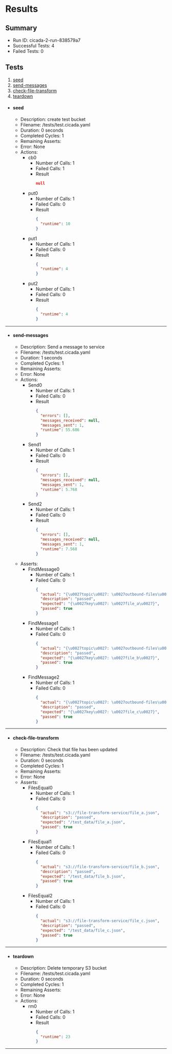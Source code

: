 # Results

## Summary

* Run ID: cicada-2-run-838579a7
* Successful Tests: 4
* Failed Tests: 0

## Tests
1. [seed](#seed)
2. [send-messages](#send-messages)
3. [check-file-transform](#check-file-transform)
4. [teardown](#teardown)
* #### seed
    - Description: create test bucket
    - Filename: /tests/test.cicada.yaml
    - Duration: 0 seconds
    - Completed Cycles: 1
    - Remaining Asserts: 
    - Error: None
    - Actions:
        * cb0
            - Number of Calls: 1
            - Failed Calls: 1
            - Result
                ```json
                null
                ```
        * put0
            - Number of Calls: 1
            - Failed Calls: 0
            - Result
                ```json
                {
                  "runtime": 10
                }
                ```
        * put1
            - Number of Calls: 1
            - Failed Calls: 0
            - Result
                ```json
                {
                  "runtime": 4
                }
                ```
        * put2
            - Number of Calls: 1
            - Failed Calls: 0
            - Result
                ```json
                {
                  "runtime": 4
                }
                ```
---

* #### send-messages
    - Description: Send a message to service
    - Filename: /tests/test.cicada.yaml
    - Duration: 1 seconds
    - Completed Cycles: 1
    - Remaining Asserts: 
    - Error: None
    - Actions:
        * Send0
            - Number of Calls: 1
            - Failed Calls: 0
            - Result
                ```json
                {
                  "errors": [],
                  "messages_received": null,
                  "messages_sent": 1,
                  "runtime": 55.686
                }
                ```
        * Send1
            - Number of Calls: 1
            - Failed Calls: 0
            - Result
                ```json
                {
                  "errors": [],
                  "messages_received": null,
                  "messages_sent": 1,
                  "runtime": 5.768
                }
                ```
        * Send2
            - Number of Calls: 1
            - Failed Calls: 0
            - Result
                ```json
                {
                  "errors": [],
                  "messages_received": null,
                  "messages_sent": 1,
                  "runtime": 7.568
                }
                ```
    - Asserts:
        * FindMessage0
            - Number of Calls: 1
            - Failed Calls: 0
                ```json
                {
                  "actual": "{\u0027topic\u0027: \u0027outbound-files\u0027, \u0027key\u0027: \u0027file_a\u0027, \u0027value\u0027: None}",
                  "description": "passed",
                  "expected": "{\u0027key\u0027: \u0027file_a\u0027}",
                  "passed": true
                }
                ```
        * FindMessage1
            - Number of Calls: 1
            - Failed Calls: 0
                ```json
                {
                  "actual": "{\u0027topic\u0027: \u0027outbound-files\u0027, \u0027key\u0027: \u0027file_a\u0027, \u0027value\u0027: None}",
                  "description": "passed",
                  "expected": "{\u0027key\u0027: \u0027file_b\u0027}",
                  "passed": true
                }
                ```
        * FindMessage2
            - Number of Calls: 1
            - Failed Calls: 0
                ```json
                {
                  "actual": "{\u0027topic\u0027: \u0027outbound-files\u0027, \u0027key\u0027: \u0027file_a\u0027, \u0027value\u0027: None}",
                  "description": "passed",
                  "expected": "{\u0027key\u0027: \u0027file_c\u0027}",
                  "passed": true
                }
                ```
---

* #### check-file-transform
    - Description: Check that file has been updated
    - Filename: /tests/test.cicada.yaml
    - Duration: 0 seconds
    - Completed Cycles: 1
    - Remaining Asserts: 
    - Error: None
    - Asserts:
        * FilesEqual0
            - Number of Calls: 1
            - Failed Calls: 0
                ```json
                {
                  "actual": "s3://file-transform-service/file_a.json",
                  "description": "passed",
                  "expected": "/test_data/file_a.json",
                  "passed": true
                }
                ```
        * FilesEqual1
            - Number of Calls: 1
            - Failed Calls: 0
                ```json
                {
                  "actual": "s3://file-transform-service/file_b.json",
                  "description": "passed",
                  "expected": "/test_data/file_b.json",
                  "passed": true
                }
                ```
        * FilesEqual2
            - Number of Calls: 1
            - Failed Calls: 0
                ```json
                {
                  "actual": "s3://file-transform-service/file_c.json",
                  "description": "passed",
                  "expected": "/test_data/file_c.json",
                  "passed": true
                }
                ```
---

* #### teardown
    - Description: Delete temporary S3 bucket
    - Filename: /tests/test.cicada.yaml
    - Duration: 0 seconds
    - Completed Cycles: 1
    - Remaining Asserts: 
    - Error: None
    - Actions:
        * rm0
            - Number of Calls: 1
            - Failed Calls: 0
            - Result
                ```json
                {
                  "runtime": 23
                }
                ```
---
